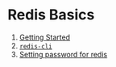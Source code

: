 # Redis Basics

1. [Getting Started](Getting%20Started/README.md)
2. [``redis-cli``](redis-cli/README.md)
3. [Setting password for redis](Setting%20Password/README.md)